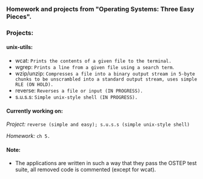 ### Homework and projects from "Operating Systems: Three Easy Pieces".

### Projects:
#### unix-utils:
* wcat: `Prints the contents of a given file to the terminal.`
* wgrep: `Prints a line from a given file using a search term`.
* wzip/unzip: `Compresses a file into a binary output stream in 5-byte chunks to be unscrambled into a standard output stream, uses simple RLE (ON HOLD).`
* reverse: `Reverses a file or input (IN PROGRESS).`
* s.u.s.s: `Simple unix-style shell (IN PROGRESS).`

#### Currently working on:
_Project:_ `reverse (simple and easy); s.u.s.s (simple unix-style shell) `
  
_Homework:_ `ch 5.`

#### Note:

* The applications are written in such a way that they pass the OSTEP test suite, all removed code is commented (except for wcat).
